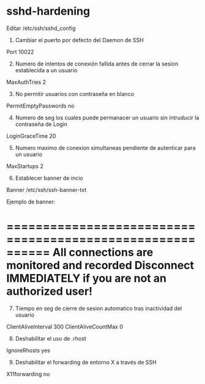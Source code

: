 # sshd-hardening

Editar /etc/ssh/sshd_config

1. Cambiar el puerto por defecto del Daemon de SSH

Port 10022

2. Numero de intentos de conexión fallida antes de cerrar la sesion establecida a un usuario

MaxAuthTries 2

3. No permitir usuarios con contraseña en blanco

PermitEmptyPasswords no

4. Numero de seg los cuales puede permanacer un usuario sin intruducir la contraseña de Login

LoginGraceTime 20

5. Numero maximo de conexion simultaneas pendiente de autenticar para un usuario

MaxStartups 2

6. Establecer banner de incio 

Banner /etc/ssh/ssh-banner-txt

Ejemplo de banner:

==========================================================
All connections are monitored and recorded
Disconnect IMMEDIATELY if you are not an authorized user!
==========================================================

7. Tiempo en seg de cierre de sesion automatico tras inactividad del usuario

ClientAliveInterval 300
ClientAliveCountMax 0

8. Deshabilitar el uso de .rhost

IgnoreRhosts yes

9. Deshabilitar el forwarding de entorno X a través de SSH

X11forwarding no

